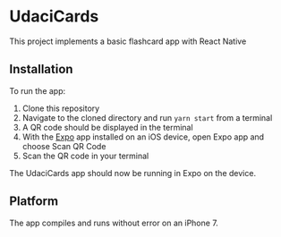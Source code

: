 # UdaciCards

This project implements a basic flashcard app with React Native

## Installation

To run the app:

1. Clone this repository
2. Navigate to the cloned directory and run `yarn start` from a terminal
3. A QR code should be displayed in the terminal
4. With the [Expo](https://itunes.apple.com/us/app/expo-client/id982107779?mt=8)
app installed on an iOS device, open Expo app and choose Scan QR Code
5. Scan the QR code in your terminal

The UdaciCards app should now be running in Expo on the device.

## Platform

The app compiles and runs without error on an iPhone 7.
